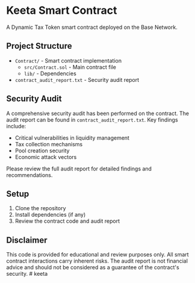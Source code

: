 # Keeta Smart Contract

A Dynamic Tax Token smart contract deployed on the Base Network.

## Project Structure

- `Contract/` - Smart contract implementation
  - `src/Contract.sol` - Main contract file
  - `lib/` - Dependencies
- `contract_audit_report.txt` - Security audit report

## Security Audit

A comprehensive security audit has been performed on the contract. The audit report can be found in `contract_audit_report.txt`. Key findings include:

- Critical vulnerabilities in liquidity management
- Tax collection mechanisms
- Pool creation security
- Economic attack vectors

Please review the full audit report for detailed findings and recommendations.

## Setup

1. Clone the repository
2. Install dependencies (if any)
3. Review the contract code and audit report

## Disclaimer

This code is provided for educational and review purposes only. All smart contract interactions carry inherent risks. The audit report is not financial advice and should not be considered as a guarantee of the contract's security. # keeta
